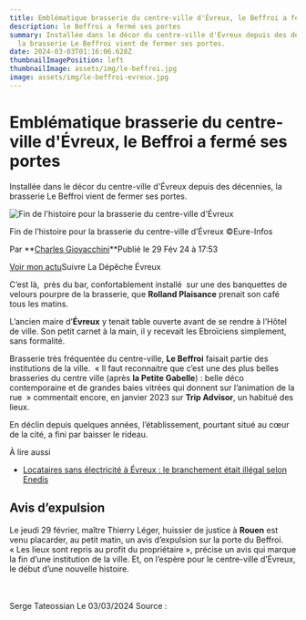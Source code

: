 ```yaml
---
title: Emblématique brasserie du centre-ville d'Évreux, le Beffroi a fermé ses portes
description: le Beffroi a fermé ses portes
summary: Installée dans le décor du centre-ville d'Évreux depuis des décennies,
  la brasserie Le Beffroi vient de fermer ses portes.
date: 2024-03-03T01:16:06.628Z
thumbnailImagePosition: left
thumbnailImage: assets/img/le-beffroi.jpg
image: assets/img/le-beffroi-evreux.jpg
---
```

<!--StartFragment-->

# Emblématique brasserie du centre-ville d'Évreux, le Beffroi a fermé ses portes

Installée dans le décor du centre-ville d'Évreux depuis des décennies, la brasserie Le Beffroi vient de fermer ses portes.

![Fin de l'histoire pour la brasserie du centre-ville d'Évreux](https://static.actu.fr/uploads/2024/02/875900e1b0e566b5900e1b0e52f590v-960x640.jpg)

Fin de l’histoire pour la brasserie du centre-ville d’Évreux ©Eure-Infos

Par **[Charles Giovacchini](https://actu.fr/auteur/charles-giovacchini "Consulter tous les articles de Charles Giovacchini")**Publié le 29 Fév 24 à 17:53  

[Voir mon actu](https://actu.fr/mon-actu)Suivre La Dépêche Évreux

C’est là,  près du bar, confortablement installé  sur une des banquettes de velours pourpre de la brasserie, que **Rolland Plaisance** prenait son café tous les matins.

L’ancien maire d’**Évreux** y tenait table ouverte avant de se rendre à l’Hôtel de ville. Son petit carnet à la main, il y recevait les Ebroïciens simplement, sans formalité.

Brasserie très fréquentée du centre-ville, **Le Beffroi** faisait partie des institutions de la ville.  « Il faut reconnaitre que c’est une des plus belles brasseries du centre ville (après **la Petite Gabelle**) : belle déco contemporaine et de grandes baies vitrées qui donnent sur l’animation de la rue  » commentait encore, en janvier 2023 sur **Trip Advisor**, un habitué des lieux.

En déclin depuis quelques années, l’établissement, pourtant situé au cœur de la cité, a fini par baisser le rideau.

À lire aussi

* [Locataires sans électricité à Évreux : le branchement était illégal selon Enedis](https://actu.fr/normandie/evreux_27229/locataires-sans-electricite-a-evreux-le-branchement-etait-illegal-selon-enedis_60704169.html)

## Avis d’expulsion

Le jeudi 29 février, maître Thierry Léger, huissier de justice à **Rouen** est venu placarder, au petit matin, un avis d’expulsion sur la porte du Beffroi. « Les lieux sont repris au profit du propriétaire », précise un avis qui marque la fin d’une institution de la ville. Et, on l’espère pour le centre-ville d’Évreux, le début d’une nouvelle histoire. 

\
\
S﻿erge Tateossian Le 03/03/2024   Source :
